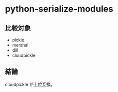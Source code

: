 # python-serialize-modules

## 比較対象
- pickle
- mershal
- dill
- cloudpickle

## 結論

cloudpickle が上位互換。

